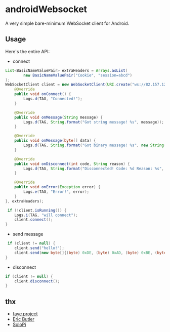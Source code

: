 # androidWebsocket

A very simple bare-minimum WebSocket client for Android.



## Usage

Here's the entire API:

* connect

``` java 
List<BasicNameValuePair> extraHeaders = Arrays.asList(
        new BasicNameValuePair("Cookie", "session=abcd")
);
WebSocketClient client = new WebSocketClient(URI.create("ws://82.157.123.54:9010/ajaxchattest"), new Listener() {
    @Override
    public void onConnect() {
        Logs.d(TAG, "Connected!");
    }

    @Override
    public void onMessage(String message) {
        Logs.d(TAG, String.format("Got string message! %s", message));
    }

    @Override
    public void onMessage(byte[] data) {
        Logs.d(TAG, String.format("Got binary message! %s", new String(data)));
    }

    @Override
    public void onDisconnect(int code, String reason) {
        Logs.d(TAG, String.format("Disconnected! Code: %d Reason: %s", code, reason));
    }

    @Override
    public void onError(Exception error) {
        Logs.e(TAG, "Error!", error);
    }
}, extraHeaders);

 if (!client.isRunning()) {
    Logs.i(TAG, "will connect");
    client.connect();
}

```

* send message

``` java
 if (client != null) {
    client.send("hello!");
    client.send(new byte[]{(byte) 0xDE, (byte) 0xAD, (byte) 0xBE, (byte) 0xEF});
} 
```

* disconnect

``` java
if (client != null) {
    client.disconnect();
}
```


## thx

* [faye project](https://github.com/faye/faye-websocket-node)
* [Eric Butler](https://twitter.com/codebutler) 
* [SoloPi](https://github.com/alipay/SoloPi)



